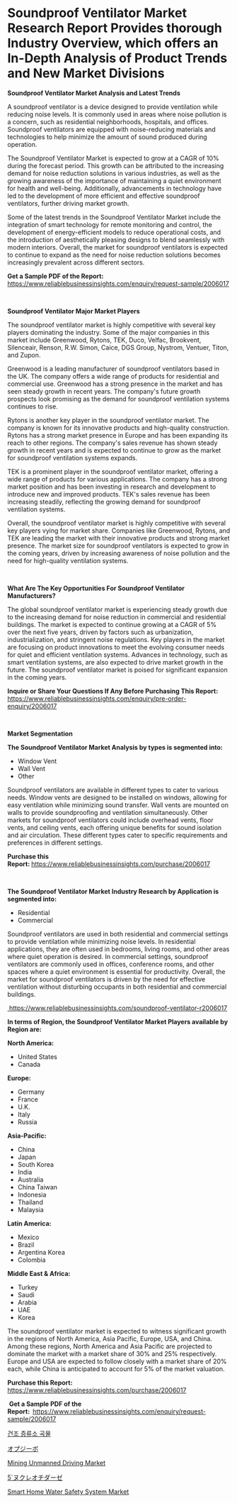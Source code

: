 <p><h1>Soundproof Ventilator Market Research Report Provides thorough Industry Overview, which offers an In-Depth Analysis of Product Trends and New Market Divisions</h1></p><p><strong>Soundproof Ventilator Market Analysis and Latest Trends</strong></p>
<p><p>A soundproof ventilator is a device designed to provide ventilation while reducing noise levels. It is commonly used in areas where noise pollution is a concern, such as residential neighborhoods, hospitals, and offices. Soundproof ventilators are equipped with noise-reducing materials and technologies to help minimize the amount of sound produced during operation.</p><p>The Soundproof Ventilator Market is expected to grow at a CAGR of 10% during the forecast period. This growth can be attributed to the increasing demand for noise reduction solutions in various industries, as well as the growing awareness of the importance of maintaining a quiet environment for health and well-being. Additionally, advancements in technology have led to the development of more efficient and effective soundproof ventilators, further driving market growth.</p><p>Some of the latest trends in the Soundproof Ventilator Market include the integration of smart technology for remote monitoring and control, the development of energy-efficient models to reduce operational costs, and the introduction of aesthetically pleasing designs to blend seamlessly with modern interiors. Overall, the market for soundproof ventilators is expected to continue to expand as the need for noise reduction solutions becomes increasingly prevalent across different sectors.</p></p>
<p><strong>Get a Sample PDF of the Report:&nbsp;</strong> <a href="https://www.reliablebusinessinsights.com/enquiry/request-sample/2006017">https://www.reliablebusinessinsights.com/enquiry/request-sample/2006017</a></p>
<p>&nbsp;</p>
<p><strong>Soundproof Ventilator Major Market Players</strong></p>
<p><p>The soundproof ventilator market is highly competitive with several key players dominating the industry. Some of the major companies in this market include Greenwood, Rytons, TEK, Duco, Velfac, Brookvent, Silenceair, Renson, R.W. Simon, Caice, DGS Group, Nystrom, Ventuer, Titon, and Zupon.</p><p>Greenwood is a leading manufacturer of soundproof ventilators based in the UK. The company offers a wide range of products for residential and commercial use. Greenwood has a strong presence in the market and has seen steady growth in recent years. The company's future growth prospects look promising as the demand for soundproof ventilation systems continues to rise.</p><p>Rytons is another key player in the soundproof ventilator market. The company is known for its innovative products and high-quality construction. Rytons has a strong market presence in Europe and has been expanding its reach to other regions. The company's sales revenue has shown steady growth in recent years and is expected to continue to grow as the market for soundproof ventilation systems expands.</p><p>TEK is a prominent player in the soundproof ventilator market, offering a wide range of products for various applications. The company has a strong market position and has been investing in research and development to introduce new and improved products. TEK's sales revenue has been increasing steadily, reflecting the growing demand for soundproof ventilation systems.</p><p>Overall, the soundproof ventilator market is highly competitive with several key players vying for market share. Companies like Greenwood, Rytons, and TEK are leading the market with their innovative products and strong market presence. The market size for soundproof ventilators is expected to grow in the coming years, driven by increasing awareness of noise pollution and the need for high-quality ventilation systems.</p></p>
<p>&nbsp;</p>
<p><strong>What Are The Key Opportunities For Soundproof Ventilator Manufacturers?</strong></p>
<p><p>The global soundproof ventilator market is experiencing steady growth due to the increasing demand for noise reduction in commercial and residential buildings. The market is expected to continue growing at a CAGR of 5% over the next five years, driven by factors such as urbanization, industrialization, and stringent noise regulations. Key players in the market are focusing on product innovations to meet the evolving consumer needs for quiet and efficient ventilation systems. Advances in technology, such as smart ventilation systems, are also expected to drive market growth in the future. The soundproof ventilator market is poised for significant expansion in the coming years.</p></p>
<p><strong>Inquire or Share Your Questions If Any Before Purchasing This Report:</strong> <a href="https://www.reliablebusinessinsights.com/enquiry/pre-order-enquiry/2006017">https://www.reliablebusinessinsights.com/enquiry/pre-order-enquiry/2006017</a></p>
<p>&nbsp;</p>
<p><strong>Market Segmentation</strong></p>
<p><strong>The Soundproof Ventilator Market Analysis by types is segmented into:</strong></p>
<p><ul><li>Window Vent</li><li>Wall Vent</li><li>Other</li></ul></p>
<p><p>Soundproof ventilators are available in different types to cater to various needs. Window vents are designed to be installed on windows, allowing for easy ventilation while minimizing sound transfer. Wall vents are mounted on walls to provide soundproofing and ventilation simultaneously. Other markets for soundproof ventilators could include overhead vents, floor vents, and ceiling vents, each offering unique benefits for sound isolation and air circulation. These different types cater to specific requirements and preferences in different settings.</p></p>
<p><strong>Purchase this Report:&nbsp;</strong><a href="https://www.reliablebusinessinsights.com/purchase/2006017">https://www.reliablebusinessinsights.com/purchase/2006017</a></p>
<p>&nbsp;</p>
<p><strong>The Soundproof Ventilator Market Industry Research by Application is segmented into:</strong></p>
<p><ul><li>Residential</li><li>Commercial</li></ul></p>
<p><p>Soundproof ventilators are used in both residential and commercial settings to provide ventilation while minimizing noise levels. In residential applications, they are often used in bedrooms, living rooms, and other areas where quiet operation is desired. In commercial settings, soundproof ventilators are commonly used in offices, conference rooms, and other spaces where a quiet environment is essential for productivity. Overall, the market for soundproof ventilators is driven by the need for effective ventilation without disturbing occupants in both residential and commercial buildings.</p></p>
<p><a href="https://www.reliablebusinessinsights.com/soundproof-ventilator-r2006017">&nbsp;https://www.reliablebusinessinsights.com/soundproof-ventilator-r2006017</a></p>
<p><strong>In terms of Region, the Soundproof Ventilator Market Players available by Region are:</strong></p>
<p>
    <p> <strong> North America: </strong>
        <ul>
            <li>United States</li>
            <li>Canada</li>
        </ul>
        </p> 
    <p> <strong> Europe: </strong>
        <ul>
            <li>Germany</li>
            <li>France</li>
            <li>U.K.</li>
            <li>Italy</li>
            <li>Russia</li>
        </ul>
        </p> 
    <p> <strong> Asia-Pacific: </strong>
        <ul>
            <li>China</li>
            <li>Japan</li>
            <li>South Korea</li>
            <li>India</li>
            <li>Australia</li>
            <li>China Taiwan</li>
            <li>Indonesia</li>
            <li>Thailand</li>
            <li>Malaysia</li>
        </ul>
        </p> 
    <p> <strong> Latin America: </strong>
        <ul>
            <li>Mexico</li>
            <li>Brazil</li>
            <li>Argentina Korea</li>
            <li>Colombia</li>
        </ul>
        </p> 
    <p> <strong> Middle East & Africa: </strong>
        <ul>
            <li>Turkey</li>
            <li>Saudi</li>
            <li>Arabia</li>
            <li>UAE</li>
            <li>Korea</li>
        </ul>
    </p>
    </p>
<p><p>The soundproof ventilator market is expected to witness significant growth in the regions of North America, Asia Pacific, Europe, USA, and China. Among these regions, North America and Asia Pacific are projected to dominate the market with a market share of 30% and 25% respectively. Europe and USA are expected to follow closely with a market share of 20% each, while China is anticipated to account for 5% of the market valuation.</p></p>
<p><strong>Purchase this Report: </strong><a href="https://www.reliablebusinessinsights.com/purchase/2006017">https://www.reliablebusinessinsights.com/purchase/2006017</a></p>
<p>&nbsp;<strong>Get a Sample PDF of the Report:&nbsp;&nbsp;</strong><a href="https://www.reliablebusinessinsights.com/enquiry/request-sample/2006017">https://www.reliablebusinessinsights.com/enquiry/request-sample/2006017</a></p>
<p><strong></strong></p>
<p><p><a href="https://github.com/sougarounis/Market-Research-Report-List-4/blob/main/3547658178575.md">건조 증류소 곡물</a></p><p><a href="https://github.com/oafhukehf4709715/Market-Research-Report-List-2/blob/main/3373904165455.md">オプジーボ</a></p><p><a href="https://www.linkedin.com/pulse/global-mining-unmanned-driving-market-share-growth-opportunities-kn5gf">Mining Unmanned Driving Market</a></p><p><a href="https://github.com/dzy793153605/Market-Research-Report-List-2/blob/main/1947223165456.md">5`ヌクレオチダーゼ</a></p><p><a href="https://www.linkedin.com/pulse/comprehensive-analysis-global-smart-home-water-safety-system-g3ntf">Smart Home Water Safety System Market</a></p></p>